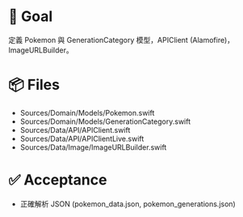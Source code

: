 # 🎯 Goal
定義 Pokemon 與 GenerationCategory 模型，APIClient (Alamofire)，ImageURLBuilder。

# 📦 Files
- Sources/Domain/Models/Pokemon.swift
- Sources/Domain/Models/GenerationCategory.swift
- Sources/Data/API/APIClient.swift
- Sources/Data/API/APIClientLive.swift
- Sources/Data/Image/ImageURLBuilder.swift

# ✅ Acceptance
- 正確解析 JSON (pokemon_data.json, pokemon_generations.json)
